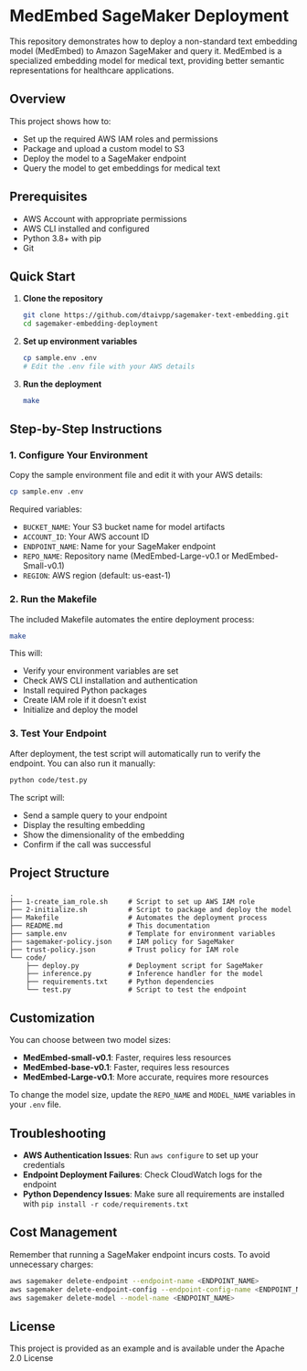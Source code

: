 # MedEmbed SageMaker Deployment

This repository demonstrates how to deploy a non-standard text embedding model (MedEmbed) to Amazon SageMaker and query it. MedEmbed is a specialized embedding model for medical text, providing better semantic representations for healthcare applications.

## Overview

This project shows how to:
- Set up the required AWS IAM roles and permissions
- Package and upload a custom model to S3
- Deploy the model to a SageMaker endpoint
- Query the model to get embeddings for medical text

## Prerequisites

- AWS Account with appropriate permissions
- AWS CLI installed and configured
- Python 3.8+ with pip
- Git

## Quick Start

1. **Clone the repository**
   ```bash
   git clone https://github.com/dtaivpp/sagemaker-text-embedding.git
   cd sagemaker-embedding-deployment
   ```

2. **Set up environment variables**
   ```bash
   cp sample.env .env
   # Edit the .env file with your AWS details
   ```

3. **Run the deployment**
   ```bash
   make
   ```

## Step-by-Step Instructions

### 1. Configure Your Environment

Copy the sample environment file and edit it with your AWS details:

```bash
cp sample.env .env
```

Required variables:
- `BUCKET_NAME`: Your S3 bucket name for model artifacts
- `ACCOUNT_ID`: Your AWS account ID
- `ENDPOINT_NAME`: Name for your SageMaker endpoint
- `REPO_NAME`: Repository name (MedEmbed-Large-v0.1 or MedEmbed-Small-v0.1)
- `REGION`: AWS region (default: us-east-1)

### 2. Run the Makefile

The included Makefile automates the entire deployment process:

```bash
make
```

This will:
- Verify your environment variables are set
- Check AWS CLI installation and authentication
- Install required Python packages
- Create IAM role if it doesn't exist
- Initialize and deploy the model

### 3. Test Your Endpoint

After deployment, the test script will automatically run to verify the endpoint. You can also run it manually:

```bash
python code/test.py
```

The script will:
- Send a sample query to your endpoint
- Display the resulting embedding
- Show the dimensionality of the embedding
- Confirm if the call was successful

## Project Structure

```
.
├── 1-create_iam_role.sh     # Script to set up AWS IAM role
├── 2-initialize.sh          # Script to package and deploy the model
├── Makefile                 # Automates the deployment process
├── README.md                # This documentation
├── sample.env               # Template for environment variables
├── sagemaker-policy.json    # IAM policy for SageMaker
├── trust-policy.json        # Trust policy for IAM role
└── code/
    ├── deploy.py            # Deployment script for SageMaker
    ├── inference.py         # Inference handler for the model
    ├── requirements.txt     # Python dependencies
    └── test.py              # Script to test the endpoint
```

## Customization

You can choose between two model sizes:
- **MedEmbed-small-v0.1**: Faster, requires less resources
- **MedEmbed-base-v0.1**: Faster, requires less resources
- **MedEmbed-Large-v0.1**: More accurate, requires more resources

To change the model size, update the `REPO_NAME` and `MODEL_NAME` variables in your `.env` file.

## Troubleshooting

- **AWS Authentication Issues**: Run `aws configure` to set up your credentials
- **Endpoint Deployment Failures**: Check CloudWatch logs for the endpoint
- **Python Dependency Issues**: Make sure all requirements are installed with `pip install -r code/requirements.txt`

## Cost Management

Remember that running a SageMaker endpoint incurs costs. To avoid unnecessary charges:
```bash
aws sagemaker delete-endpoint --endpoint-name <ENDPOINT_NAME>
aws sagemaker delete-endpoint-config --endpoint-config-name <ENDPOINT_NAME>
aws sagemaker delete-model --model-name <ENDPOINT_NAME>
```

## License

This project is provided as an example and is available under the Apache 2.0 License
